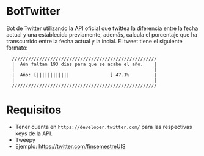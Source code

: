 # BotTwitter

Bot de Twitter utilizando la API oficial que twittea la diferencia entre la fecha actual y una establecida previamente,
además, calcula el porcentaje que ha transcurrido entre la fecha actual y la incial. El tweet tiene el siguiente
formato:
```
  /////////////////////////////////////////////////////
  |  Aún faltan 193 días para que se acabe el año.    |
  |                                                   |
  |  Año: [||||||||||||               ] 47.1%         |
  |                                                   |
  /////////////////////////////////////////////////////
```

# Requisitos

- Tener cuenta en `https://developer.twitter.com/` para las respectivas keys de la API.
- Tweepy
- Ejemplo: https://twitter.com/finsemestreUIS
